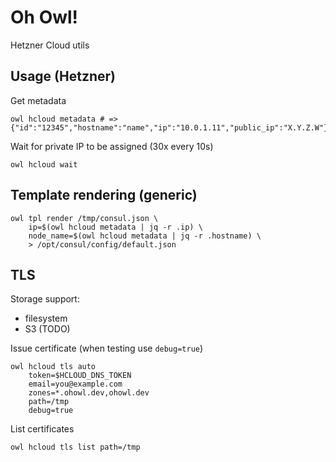 # Oh Owl!

Hetzner Cloud utils

## Usage (Hetzner)

Get metadata
```
owl hcloud metadata # => {"id":"12345","hostname":"name","ip":"10.0.1.11","public_ip":"X.Y.Z.W"}
```

Wait for private IP to be assigned (30x every 10s)
```
owl hcloud wait
```

## Template rendering (generic)

```
owl tpl render /tmp/consul.json \
    ip=$(owl hcloud metadata | jq -r .ip) \
    node_name=$(owl hcloud metadata | jq -r .hostname) \
    > /opt/consul/config/default.json
```

## TLS

Storage support:
- filesystem
- S3 (TODO)

Issue certificate (when testing use `debug=true`)
```
owl hcloud tls auto
    token=$HCLOUD_DNS_TOKEN
    email=you@example.com
    zones=*.ohowl.dev,ohowl.dev
    path=/tmp
    debug=true
```

List certificates
```
owl hcloud tls list path=/tmp
```
